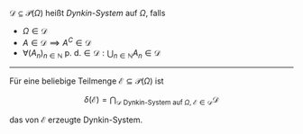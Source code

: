 $\mathcal{D} \subseteq \mathcal{P}(\Omega)$ heißt *Dynkin-System* auf $\Omega$, falls
- $\Omega \in \mathcal{D}$
- $A \in \mathcal{D} \implies A^C \in \mathcal{D}$
- $\forall (A_n)_{n \in \mathbb{N}} \text{ p. d.} \in \mathcal{D} : \bigcup_{n \in \mathbb{N}} A_n \in \mathcal{D}$

---

Für eine beliebige Teilmenge $\mathcal{E} \subseteq \mathcal{P}(\Omega)$ ist

$$
	\delta(\mathcal{E}) = \bigcap_{\mathcal{D} \text{ Dynkin-System auf } \Omega, \ \mathcal{E} \in \mathcal{D}} \mathcal{D}
$$

das von $\mathcal{E}$ erzeugte Dynkin-System.